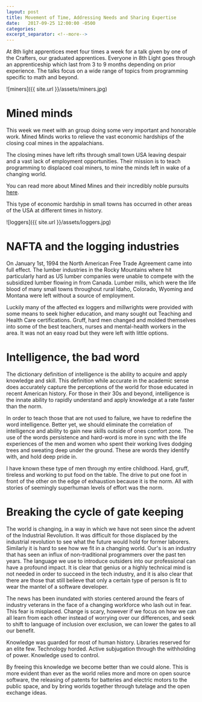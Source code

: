 ```yaml
---
layout: post
title: Movement of Time, Addressing Needs and Sharing Expertise
date:   2017-09-25 12:00:00 -0500
categories: 
excerpt_separator: <!--more-->
---
```


At 8th light apprentices meet four times a week for a talk given by one of the Crafters, our graduated apprentices. Everyone in 8th Light goes through an apprenticeship which last from 3 to 9 months depending on prior experience.  The talks focus on a wide range of topics from programming specific to math and beyond.

![miners]({{ site.url }}/assets/miners.jpg)

# Mined minds

This week we meet with an group doing some very important and honorable work.  Mined Minds works to relieve the vast economic hardships of the closing coal mines in the appalachians.

<!--more-->

The closing mines have left rifts through small town USA leaving despair and a vast lack of employment opportunities. Their mission is to teach programming to displaced coal miners, to mine the minds left in wake of a changing world.

You can read more about Mined Mines and their incredibly noble pursuits [here][minedmines].

This type of economic hardship in small towns has occurred in other areas of the USA at different times in history.

![loggers]({{ site.url }}/assets/loggers.jpg)

# NAFTA and the logging industries

On January 1st, 1994 the North American Free Trade Agreement came into full effect. The lumber industries in the Rocky Mountains where hit particularly hard as US lumber companies were unable to compete with the subsidized lumber flowing in from Canada.  Lumber mills, which were the life blood of many small towns throughout rural Idaho, Colorado, Wyoming and Montana were left without a source of employment.

Luckily many of the affected ex loggers and millwrights were provided with some means to seek higher education, and many sought out Teaching and Health Care certifications. Gruff, hard men changed and molded themselves into some of the best teachers, nurses and mental-health workers in the area. It was not an easy road but they were left with little options.

# Intelligence, the bad word

The dictionary definition of intelligence is the ability to acquire and apply knowledge and skill. This definition while accurate in the academic sense does accurately capture the perceptions of the world for those educated in recent American history. For those in their 30s and beyond, intelligence is the innate ability to rapidly understand and apply knowledge at a rate faster than the norm.

In order to teach those that are not used to failure, we have to redefine the word intelligence. Better yet, we should eliminate the correlation of intelligence and ability to gain new skills outside of ones comfort zone. The use of the words persistence and hard-word is more in sync with the life experiences of the men and women who spent their working lives dodging trees and sweating deep under the ground.  These are words they identify with, and hold deep pride in.

I have known these type of men through my entire childhood.  Hard, gruff, tireless and working to put food on the table. The drive to put one foot in front of the other on the edge of exhaustion because it is the norm. All with stories of seemingly superhuman levels of effort was the norm.

# Breaking the cycle of gate keeping

The world is changing, in a way in which we have not seen since the advent of the Industrial Revolution. It was difficult for those displaced by the industrial revolution to see what the future would hold for former laborers. Similarly it is hard to see how we fit in a changing world.  Our's is an industry that has seen an influx of non-traditional programmers over the past ten years. The language we use to introduce outsiders into our professional can have a profound impact.  It is clear that genius or a highly technical mind is not needed in order to succeed in the tech industry, and it is also clear that there are those that still believe that only a certain type of person is fit to wear the mantel of a software developer.

The news has been inundated with stories centered around the fears of industry veterans in the face of a changing workforce who lash out in fear. This fear is misplaced.  Change is scary, however if we focus on how we can all learn from each other instead of worrying over our differences, and seek to shift to language of inclusion over exclusion, we can lower the gates to all our benefit.

Knowledge was guarded for most of human history. Libraries reserved for an elite few. Technology horded. Active subjugation through the withholding of power. Knowledge used to control.

By freeing this knowledge we become better than we could alone. This is more evident than ever as the world relies more and more on open source software, the releasing of patents for batteries and electric motors to the public space, and by bring worlds together through tutelage and the open exchange ideas.

[minedmines]:http://www.minedminds.org/
